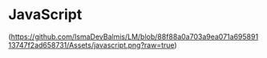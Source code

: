 # JavaScript

(https://github.com/IsmaDevBalmis/LM/blob/88f88a0a703a9ea071a69589113747f2ad658731/Assets/javascript.png?raw=true)
